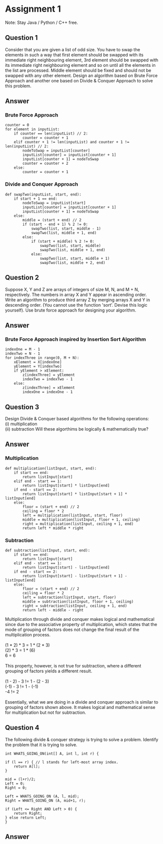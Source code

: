# Assignment 1 

Note: Stay Java / Python / C++ free.
## Question 1
Consider that you are given a list of odd size. You have to swap the elements in such a way that first element should be swapped with its immediate right neighbouring element, 3rd element should be swapped with its immediate right neighbouring element and so on until all the elements in the list are processed. Middle element should be fixed and should not be swapped with any other element. Design an algorithm based on Brute Force Approach and another one based on Divide & Conquer Approach to solve this problem. <br>


## Answer

### Brute Force Approach
```
counter = 0
for element in inputList:
    if counter == len(inputList) // 2:
        counter = counter + 1
    elif counter + 1 != len(inputList) and counter + 1 != len(inputList) // 2:
        nodeToSwap = inputList[counter]
        inputList[counter] = inputList[counter + 1]
        inputList[counter + 1] = nodeToSwap
        counter = counter + 2
    else:
        counter = counter + 1

```

### Divide and Conquer Approach
```
def swapTwo(inputList, start, end):
    if start + 1 == end:
        nodeToSwap = inputList[start]
        inputList[counter] = inputList[counter + 1]
        inputList[counter + 1] = nodeToSwap
    else:
        middle = (start + end) // 2
        if (start - end + 1) % 2 != 0:
            swapTwo(list, start, middle - 1)
            swapTwo(list, middle + 1, end)
        else:
            if (start + middle) % 2 != 0:
                swapTwo(list, start, middle)
                swapTwo(list, middle + 1, end)
            else:
                swapTwo(list, start, middle + 1)
                swapTwo(list, middle + 2, end)
```

## Question 2
Suppose X, Y and Z are arrays of integers of size M, N, and M + N, respectively. The numbers in array X and Y appear in ascending order. Write an algorithm to produce third array Z by merging arrays X and Y in descending order. (You cannot use the function 'sort'. Devise this logic yourself). Use brute force approach for designing your algorithm.

## Answer
### Brute Force Approach inspired by Insertion Sort Algorithm

```
indexOne = M - 1
indexTwo = N - 1
for indexThree in range(0, M + N):
    xElement = X[indexOne]
    yElement = Y[indexTwo]
    if yElement > xElement:
        z[indexThree] = yElement
        indexTwo = indexTwo - 1
    else:
        z[indexThree] = xElement
        indexOne = indexOne - 1
```
     
## Question 3
Design Divide & Conquer based algorithms for the following operations: <br> (i) multiplication  <br> (ii) subtraction Will these algorthims be logically & mathematically true?    

## Answer
### Multiplication
```
def multiplication(listInput, start, end):
    if start == end:
        return listInput[start]
    elif end - start == 1:
        return listInput[start] * listInput[end]
    if end - start == 2:
        return listInput[start] * listInput[start + 1] * listInput[end]
    else:
        floor = (start + end) // 2
        ceiling = floor * 2
        left = multiplication(listInput, start, floor)
        middle = multiplication(listInput, floor + 1, ceiling)
        right = multiplication(listInput, ceiling + 1, end)
        return left * middle * right
```

### Subtraction
```
def subtraction(listInput, start, end):
    if start == end:
        return listInput[start]
    elif end - start == 1:
        return listInput[start] - listInput[end]
    if end - start == 2:
        return listInput[start] - listInput[start + 1] - listInput[end]
    else:
        floor = (start + end) // 2
        ceiling = floor * 2
        left = subtraction(listInput, start, floor)
        middle = subtraction(listInput, floor + 1, ceiling)
        right = subtraction(listInput, ceiling + 1, end)
        return left - middle - right
```

Multiplication through divide and conquer makes logical and mathematical since due to the associative property of multiplication, which states that the mode of grouping of factors does not change the final result of the multiplication process. <br> <br>
(1 * 2) * 3 = 1 * (2 * 3) <br>(2) * 3 = 1 * (6)<br>
6 = 6 <br> <br>
This property, however, is not true for subtraction, where a different grouping of factors yields a different result. <br> <br>
(1 - 2) - 3 != 1 - (2 - 3) <br> (-1) - 3 != 1 - (-1) <br>
-4 != 2 <br> <br>
Essentially, what we are doing in a divide and conquer approach is similar to grouping of factors shown above. It makes logical and mathematical sense for multiplication but not for subtraction.
      
      
## Question 4
The following divide & conquer strategy is trying to solve a problem. Identify the problem that it is trying to solve.
```
int WHATS_GOING_ON(int[] A, int l, int r) {

if (l == r) { // l stands for left-most array index.
    return A[l];
}

mid = (l+r)/2;
Left = 0;
Right = 0;

Left = WHATS_GOING_ON (A, l, mid);
Right = WHATS_GOING_ON (A, mid+1, r);

if (Left <= Right AND Left > 0) {
    return Right;
} else return Left;
}
```
## Answer


